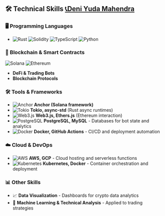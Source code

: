 ## 🛠️ Technical Skills [📞Deni Yuda Mahendra](https://t.me/deni53532133221) 

### 🖥️ Programming Languages
- ![Rust](https://img.shields.io/badge/Rust-000000?style=for-the-badge&logo=rust&logoColor=white)  ![Solidity](https://img.shields.io/badge/Solidity-363636?style=for-the-badge&logo=solidity&logoColor=white) ![TypeScript](https://img.shields.io/badge/TypeScript-3178C6?style=for-the-badge&logo=typescript&logoColor=white)   ![Python](https://img.shields.io/badge/Python-3776AB?style=for-the-badge&logo=python&logoColor=white) 
### 🔗 Blockchain & Smart Contracts
  ![Solana](https://img.shields.io/badge/Solana-00FFA3?style=for-the-badge&logo=solana&logoColor=black)   ![Ethereum](https://img.shields.io/badge/Ethereum-3C3C3D?style=for-the-badge&logo=ethereum&logoColor=white)  
  - **DeFi & Trading Bots**
  - **Blockchain Protocols**   
### 🛠️ Tools & Frameworks
- ![Anchor](https://img.shields.io/badge/Anchor-0C7C59?style=for-the-badge&logo=solana&logoColor=white) **Anchor (Solana framework)**  
- ![Tokio](https://img.shields.io/badge/Tokio-FF6C37?style=for-the-badge) **Tokio, async-std** (Rust async runtimes)  
- ![Web3.js](https://img.shields.io/badge/Web3.js-1B1F23?style=for-the-badge) **Web3.js, Ethers.js** (Ethereum interaction)  
- ![PostgreSQL](https://img.shields.io/badge/PostgreSQL-336791?style=for-the-badge&logo=postgresql&logoColor=white) **PostgreSQL, MySQL** - Databases for bot state and analytics  
- ![Docker](https://img.shields.io/badge/Docker-2496ED?style=for-the-badge&logo=docker&logoColor=white) **Docker, GitHub Actions** - CI/CD and deployment automation  
### ☁️ Cloud & DevOps
- ![AWS](https://img.shields.io/badge/AWS-232F3E?style=for-the-badge&logo=amazonaws&logoColor=white) **AWS, GCP** - Cloud hosting and serverless functions  
- ![Kubernetes](https://img.shields.io/badge/Kubernetes-326CE5?style=for-the-badge&logo=kubernetes&logoColor=white) **Kubernetes, Docker** - Container orchestration and deployment  
### 📊 Other Skills
- 📈 **Data Visualization** - Dashboards for crypto data analytics  
- 🤖 **Machine Learning & Technical Analysis** - Applied to trading strategies  
